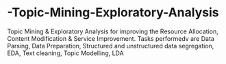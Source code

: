 # -Topic-Mining-Exploratory-Analysis
Topic Mining &amp; Exploratory Analysis for improving the Resource Allocation, Content Modification &amp; Service Improvement. Tasks performedv are Data Parsing, Data Preparation, Structured and unstructured data segregation,  EDA, Text cleaning, Topic Modelling, LDA 
